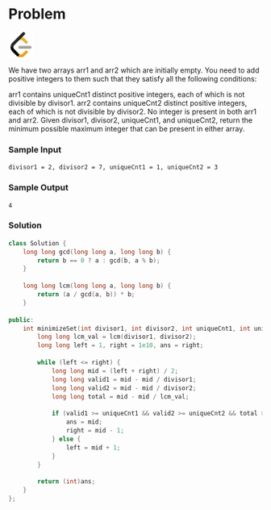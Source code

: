 # Problem
<a href="https://leetcode.com/problems/minimize-the-maximum-of-two-arrays/">
  <img src="../lib/leetcode-3628885-3030025.webp" width="50"/>
</a>

We have two arrays arr1 and arr2 which are initially empty. You need to add positive integers to them such that they satisfy all the following conditions:

arr1 contains uniqueCnt1 distinct positive integers, each of which is not divisible by divisor1.
arr2 contains uniqueCnt2 distinct positive integers, each of which is not divisible by divisor2.
No integer is present in both arr1 and arr2.
Given divisor1, divisor2, uniqueCnt1, and uniqueCnt2, return the minimum possible maximum integer that can be present in either array.

### Sample Input
```
divisor1 = 2, divisor2 = 7, uniqueCnt1 = 1, uniqueCnt2 = 3
```
### Sample Output
```
4
```

### Solution
```cpp
class Solution {
    long long gcd(long long a, long long b) {
        return b == 0 ? a : gcd(b, a % b);
    }

    long long lcm(long long a, long long b) {
        return (a / gcd(a, b)) * b;
    }

public:
    int minimizeSet(int divisor1, int divisor2, int uniqueCnt1, int uniqueCnt2) {
        long long lcm_val = lcm(divisor1, divisor2);
        long long left = 1, right = 1e10, ans = right;

        while (left <= right) {
            long long mid = (left + right) / 2;
            long long valid1 = mid - mid / divisor1;
            long long valid2 = mid - mid / divisor2;
            long long total = mid - mid / lcm_val;

            if (valid1 >= uniqueCnt1 && valid2 >= uniqueCnt2 && total >= uniqueCnt1 + uniqueCnt2) {
                ans = mid;
                right = mid - 1;
            } else {
                left = mid + 1;
            }
        }

        return (int)ans;
    }
};

```
